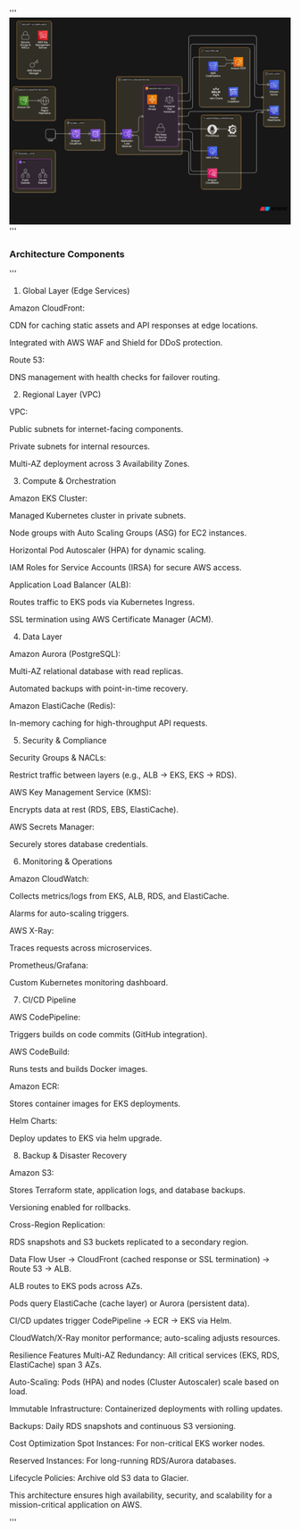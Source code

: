 '''
![System Architecture Diagram](./images/system-architecture.png)
'''

### Architecture Components
'''
1. Global Layer (Edge Services)

Amazon CloudFront:

CDN for caching static assets and API responses at edge locations.

Integrated with AWS WAF and Shield for DDoS protection.

Route 53:

DNS management with health checks for failover routing.

2. Regional Layer (VPC)

VPC:

Public subnets for internet-facing components.

Private subnets for internal resources.

Multi-AZ deployment across 3 Availability Zones.

3. Compute & Orchestration

Amazon EKS Cluster:

Managed Kubernetes cluster in private subnets.

Node groups with Auto Scaling Groups (ASG) for EC2 instances.

Horizontal Pod Autoscaler (HPA) for dynamic scaling.

IAM Roles for Service Accounts (IRSA) for secure AWS access.

Application Load Balancer (ALB):

Routes traffic to EKS pods via Kubernetes Ingress.

SSL termination using AWS Certificate Manager (ACM).

4. Data Layer

Amazon Aurora (PostgreSQL):

Multi-AZ relational database with read replicas.

Automated backups with point-in-time recovery.

Amazon ElastiCache (Redis):

In-memory caching for high-throughput API requests.

5. Security & Compliance

Security Groups & NACLs:

Restrict traffic between layers (e.g., ALB → EKS, EKS → RDS).

AWS Key Management Service (KMS):

Encrypts data at rest (RDS, EBS, ElastiCache).

AWS Secrets Manager:

Securely stores database credentials.

6. Monitoring & Operations

Amazon CloudWatch:

Collects metrics/logs from EKS, ALB, RDS, and ElastiCache.

Alarms for auto-scaling triggers.

AWS X-Ray:

Traces requests across microservices.

Prometheus/Grafana:

Custom Kubernetes monitoring dashboard.

7. CI/CD Pipeline

AWS CodePipeline:

Triggers builds on code commits (GitHub integration).

AWS CodeBuild:

Runs tests and builds Docker images.

Amazon ECR:

Stores container images for EKS deployments.

Helm Charts:

Deploy updates to EKS via helm upgrade.

8. Backup & Disaster Recovery

Amazon S3:

Stores Terraform state, application logs, and database backups.

Versioning enabled for rollbacks.

Cross-Region Replication:

RDS snapshots and S3 buckets replicated to a secondary region.

Data Flow
User → CloudFront (cached response or SSL termination) → Route 53 → ALB.

ALB routes to EKS pods across AZs.

Pods query ElastiCache (cache layer) or Aurora (persistent data).

CI/CD updates trigger CodePipeline → ECR → EKS via Helm.

CloudWatch/X-Ray monitor performance; auto-scaling adjusts resources.

Resilience Features
Multi-AZ Redundancy: All critical services (EKS, RDS, ElastiCache) span 3 AZs.

Auto-Scaling: Pods (HPA) and nodes (Cluster Autoscaler) scale based on load.

Immutable Infrastructure: Containerized deployments with rolling updates.

Backups: Daily RDS snapshots and continuous S3 versioning.

Cost Optimization
Spot Instances: For non-critical EKS worker nodes.

Reserved Instances: For long-running RDS/Aurora databases.

Lifecycle Policies: Archive old S3 data to Glacier.

This architecture ensures high availability, security, and scalability for a mission-critical application on AWS.

'''